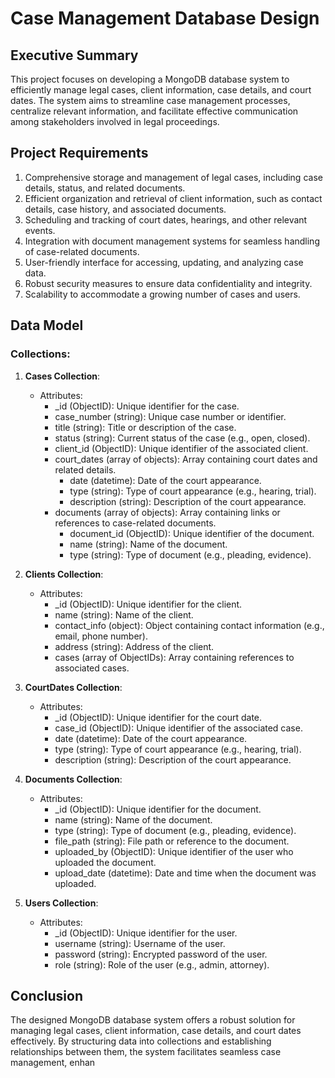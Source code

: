 # Case Management Database Design

## Executive Summary
This project focuses on developing a MongoDB database system to efficiently manage legal cases, client information, case details, and court dates. The system aims to streamline case management processes, centralize relevant information, and facilitate effective communication among stakeholders involved in legal proceedings.

## Project Requirements
1. Comprehensive storage and management of legal cases, including case details, status, and related documents.
2. Efficient organization and retrieval of client information, such as contact details, case history, and associated documents.
3. Scheduling and tracking of court dates, hearings, and other relevant events.
4. Integration with document management systems for seamless handling of case-related documents.
5. User-friendly interface for accessing, updating, and analyzing case data.
6. Robust security measures to ensure data confidentiality and integrity.
7. Scalability to accommodate a growing number of cases and users.

## Data Model
### Collections:
1. **Cases Collection**:
   - Attributes:
     - _id (ObjectID): Unique identifier for the case.
     - case_number (string): Unique case number or identifier.
     - title (string): Title or description of the case.
     - status (string): Current status of the case (e.g., open, closed).
     - client_id (ObjectID): Unique identifier of the associated client.
     - court_dates (array of objects): Array containing court dates and related details.
       - date (datetime): Date of the court appearance.
       - type (string): Type of court appearance (e.g., hearing, trial).
       - description (string): Description of the court appearance.
     - documents (array of objects): Array containing links or references to case-related documents.
       - document_id (ObjectID): Unique identifier of the document.
       - name (string): Name of the document.
       - type (string): Type of document (e.g., pleading, evidence).

2. **Clients Collection**:
   - Attributes:
     - _id (ObjectID): Unique identifier for the client.
     - name (string): Name of the client.
     - contact_info (object): Object containing contact information (e.g., email, phone number).
     - address (string): Address of the client.
     - cases (array of ObjectIDs): Array containing references to associated cases.

3. **CourtDates Collection**:
   - Attributes:
     - _id (ObjectID): Unique identifier for the court date.
     - case_id (ObjectID): Unique identifier of the associated case.
     - date (datetime): Date of the court appearance.
     - type (string): Type of court appearance (e.g., hearing, trial).
     - description (string): Description of the court appearance.

4. **Documents Collection**:
   - Attributes:
     - _id (ObjectID): Unique identifier for the document.
     - name (string): Name of the document.
     - type (string): Type of document (e.g., pleading, evidence).
     - file_path (string): File path or reference to the document.
     - uploaded_by (ObjectID): Unique identifier of the user who uploaded the document.
     - upload_date (datetime): Date and time when the document was uploaded.

5. **Users Collection**:
   - Attributes:
     - _id (ObjectID): Unique identifier for the user.
     - username (string): Username of the user.
     - password (string): Encrypted password of the user.
     - role (string): Role of the user (e.g., admin, attorney).

## Conclusion
The designed MongoDB database system offers a robust solution for managing legal cases, client information, case details, and court dates effectively. By structuring data into collections and establishing relationships between them, the system facilitates seamless case management, enhan
